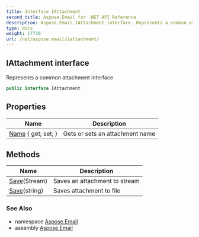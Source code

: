 ```yaml
---
title: Interface IAttachment
second_title: Aspose.Email for .NET API Reference
description: Aspose.Email.IAttachment interface. Represents a common attachment interface
type: docs
weight: 17730
url: /net/aspose.email/iattachment/
---
```

## IAttachment interface

Represents a common attachment interface

```csharp
public interface IAttachment
```

## Properties

| Name | Description |
| --- | --- |
| [Name](../../aspose.email/iattachment/name/) { get; set; } | Gets or sets an attachment name |

## Methods

| Name | Description |
| --- | --- |
| [Save](../../aspose.email/iattachment/save/#save)(Stream) | Saves an attachment to stream |
| [Save](../../aspose.email/iattachment/save/#save_1)(string) | Saves attachment to file |

### See Also

* namespace [Aspose.Email](../../aspose.email/)
* assembly [Aspose.Email](../../)



